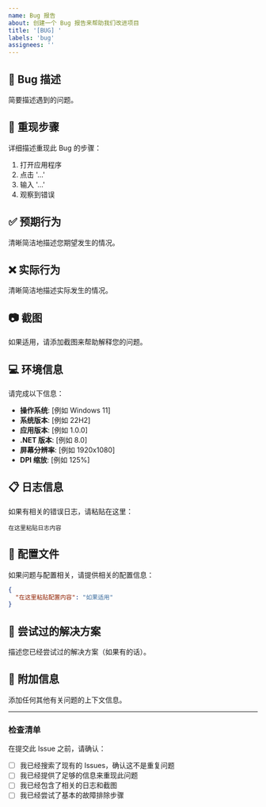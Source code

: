 ```yaml
---
name: Bug 报告
about: 创建一个 Bug 报告来帮助我们改进项目
title: '[BUG] '
labels: 'bug'
assignees: ''
---
```


## 🐛 Bug 描述

简要描述遇到的问题。

## 🔄 重现步骤

详细描述重现此 Bug 的步骤：

1. 打开应用程序
2. 点击 '...'
3. 输入 '...'
4. 观察到错误

## ✅ 预期行为

清晰简洁地描述您期望发生的情况。

## ❌ 实际行为

清晰简洁地描述实际发生的情况。

## 📷 截图

如果适用，请添加截图来帮助解释您的问题。

## 💻 环境信息

请完成以下信息：

- **操作系统**: [例如 Windows 11]
- **系统版本**: [例如 22H2]
- **应用版本**: [例如 1.0.0]
- **.NET 版本**: [例如 8.0]
- **屏幕分辨率**: [例如 1920x1080]
- **DPI 缩放**: [例如 125%]

## 📋 日志信息

如果有相关的错误日志，请粘贴在这里：

```
在这里粘贴日志内容
```

## 📁 配置文件

如果问题与配置相关，请提供相关的配置信息：

```json
{
  "在这里粘贴配置内容": "如果适用"
}
```

## 🔧 尝试过的解决方案

描述您已经尝试过的解决方案（如果有的话）。

## 📝 附加信息

添加任何其他有关问题的上下文信息。

---

### 检查清单

在提交此 Issue 之前，请确认：

- [ ] 我已经搜索了现有的 Issues，确认这不是重复问题
- [ ] 我已经提供了足够的信息来重现此问题
- [ ] 我已经包含了相关的日志和截图
- [ ] 我已经尝试了基本的故障排除步骤